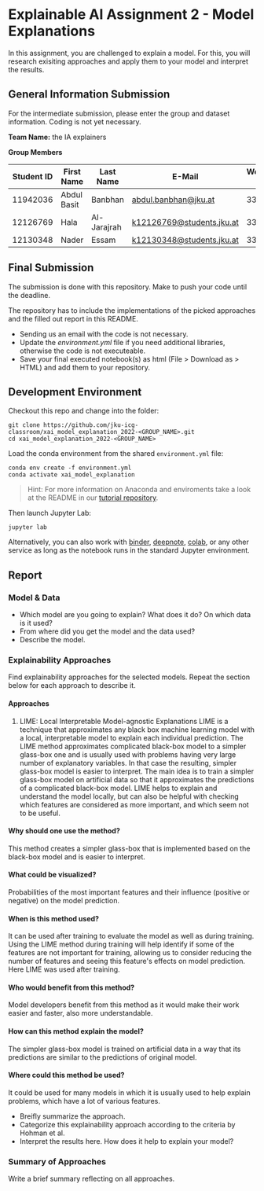 
# Explainable AI Assignment 2 - Model Explanations
In this assignment, you are challenged to explain a model. For this, you will research exisiting approaches and apply them to your model and interpret the results.

## General Information Submission

For the intermediate submission, please enter the group and dataset information. Coding is not yet necessary.

**Team Name:** the IA explainers

**Group Members**

| Student ID    | First Name  | Last Name      | E-Mail                    |  Workload [%] |
| --------------|-------------|----------------|----------------------     |---------------|
| 11942036      | Abdul Basit | Banbhan        |abdul.banbhan@jku.at       |33%           |
| 12126769      | Hala        | Al-Jarajrah    |k12126769@students.jku.at  |33%           |
| 12130348      | Nader       | Essam          |k12130348@students.jku.at  |33%           |

## Final Submission
The submission is done with this repository. Make to push your code until the deadline.

The repository has to include the implementations of the picked approaches and the filled out report in this README.

* Sending us an email with the code is not necessary.
* Update the *environment.yml* file if you need additional libraries, otherwise the code is not executeable.
* Save your final executed notebook(s) as html (File > Download as > HTML) and add them to your repository.

## Development Environment

Checkout this repo and change into the folder:
```
git clone https://github.com/jku-icg-classroom/xai_model_explanation_2022-<GROUP_NAME>.git
cd xai_model_explanation_2022-<GROUP_NAME>
```

Load the conda environment from the shared `environment.yml` file:
```
conda env create -f environment.yml
conda activate xai_model_explanation
```

> Hint: For more information on Anaconda and enviroments take a look at the README in our [tutorial repository](https://github.com/JKU-ICG/python-visualization-tutorial).

Then launch Jupyter Lab:
```
jupyter lab
```

Alternatively, you can also work with [binder](https://mybinder.org/), [deepnote](https://deepnote.com/), [colab](https://colab.research.google.com/), or any other service as long as the notebook runs in the standard Jupyter environment.


## Report

### Model & Data

* Which model are you going to explain? What does it do? On which data is it used?
* From where did you get the model and the data used?
* Describe the model.

### Explainability Approaches
Find explainability approaches for the selected models. Repeat the section below for each approach to describe it.

#### Approaches
1. LIME: Local Interpretable Model-agnostic Explanations
LIME is a technique that approximates any black box machine learning model with a local, interpretable model to explain each individual prediction. The LIME method approximates complicated black-box model to a simpler glass-box one and is usually used with problems having very large number of explanatory variables. In that case the resulting, simpler glass-box model is easier to interpret. The main idea is to train a simpler glass-box model on artificial data so that it approximates the predictions of a complicated black-box model. LIME helps to explain and understand the model locally, but can also be helpful with checking which features are considered as more important, and which seem not to be useful.

#### Why should one use the method?
This method creates a simpler glass-box that is implemented based on the black-box model and is easier to interpret.

#### What could be visualized?
Probabilities of the most important features and their influence (positive or negative) on the model prediction.

#### When is this method used?
It can be used after training to evaluate the model as well as during training. Using the LIME method during training will help identify if some of the features are not important for training, allowing us to consider reducing the number of features and seeing this feature's effects on model prediction. Here LIME was used after training.

#### Who would benefit from this method?
Model developers benefit from this method as it would make their work easier and faster, also more understandable.
#### How can this method explain the model?
The simpler glass-box model is trained on artificial data in a way that its predictions are similar to the predictions of original model.

#### Where could this method be used?
It could be used for many models in which it is usually used to help explain problems, which have a lot of various features.

* Breifly summarize the approach. 
* Categorize this explainability approach according to the criteria by Hohman et al.
* Interpret the results here. How does it help to explain your model?

### Summary of Approaches
Write a brief summary reflecting on all approaches.
